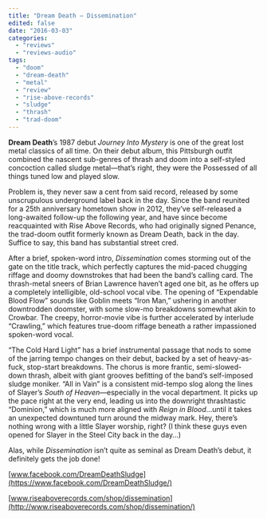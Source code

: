```yaml
---
title: "Dream Death – Dissemination"
edited: false
date: "2016-03-03"
categories:
  - "reviews"
  - "reviews-audio"
tags:
  - "doom"
  - "dream-death"
  - "metal"
  - "review"
  - "rise-above-records"
  - "sludge"
  - "thrash"
  - "trad-doom"
---
```


**Dream Death**’s 1987 debut _Journey Into Mystery_ is one of the great lost metal classics of all time. On their debut album, this Pittsburgh outfit combined the nascent sub-genres of thrash and doom into a self-styled concoction called sludge metal—that’s right, they were the Possessed of all things tuned low and played slow.

Problem is, they never saw a cent from said record, released by some unscrupulous underground label back in the day. Since the band reunited for a 25th anniversary hometown show in 2012, they’ve self-released a long-awaited follow-up the following year, and have since become reacquainted with Rise Above Records, who had originally signed Penance, the trad-doom outfit formerly known as Dream Death, back in the day. Suffice to say, this band has substantial street cred.

After a brief, spoken-word intro, _Dissemination_ comes storming out of the gate on the title track, which perfectly captures the mid-paced chugging riffage and doomy downstrokes that had been the band’s calling card. The thrash-metal sneers of Brian Lawrence haven’t aged one bit, as he offers up a completely intelligible, old-school vocal vibe. The opening of “Expendable Blood Flow” sounds like Goblin meets “Iron Man,” ushering in another downtrodden doomster, with some slow-mo breakdowns somewhat akin to Crowbar. The creepy, horror-movie vibe is further accelerated by interlude “Crawling,” which features true-doom riffage beneath a rather impassioned spoken-word vocal.

“The Cold Hard Light” has a brief instrumental passage that nods to some of the jarring tempo changes on their debut, backed by a set of heavy-as-fuck, stop-start breakdowns. The chorus is more frantic, semi-slowed-down thrash, albeit with giant grooves befitting of the band’s self-imposed sludge moniker. “All in Vain” is a consistent mid-tempo slog along the lines of Slayer’s _South of Heaven_—especially in the vocal department. It picks up the pace right at the very end, leading us into the downright thrashtastic “Dominion,” which is much more aligned with _Reign in Blood_…until it takes an unexpected downtuned turn around the midway mark. Hey, there’s nothing wrong with a little Slayer worship, right? (I think these guys even opened for Slayer in the Steel City back in the day…)

Alas, while _Dissemination_ isn’t quite as seminal as Dream Death’s debut, it definitely gets the job done!

[www.facebook.com/DreamDeathSludge](https://www.facebook.com/DreamDeathSludge/)

[www.riseaboverecords.com/shop/dissemination](http://www.riseaboverecords.com/shop/dissemination/)
